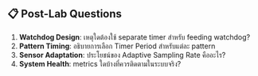 
## 📋 Post-Lab Questions

1. **Watchdog Design**: เหตุใดต้องใช้ separate timer สำหรับ feeding watchdog?
2. **Pattern Timing**: อธิบายการเลือก Timer Period สำหรับแต่ละ pattern
3. **Sensor Adaptation**: ประโยชน์ของ Adaptive Sampling Rate คืออะไร?
4. **System Health**: metrics ใดบ้างที่ควรติดตามในระบบจริง?
